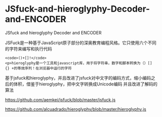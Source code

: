 # JSfuck-and-hieroglyphy-Decoder-and-ENCODER
JSfuck and hieroglyphy Decoder and  ENCODER

JSFuck是一种基于JavaScript原子部分的深奥教育编程风格。它只使用六个不同的字符来编写和执行代码


    <code>()+[]!</code>
    <p>hieroglyphy是一个工具和javascript库，用于将字符串，数字和脚本转换为（）[] {} +的等效序列！在浏览器中运行的字符

基于jsfuck和hieroglyphy，并且改进了jsfuck对中文字的编码方式，缩小编码之后的体积，借鉴于hieroglyphy，把中文字转换成Unicode编码
并且改进了解码的算法

<p><a href="https://github.com/aemkei/jsfuck/blob/master/jsfuck.js">https://github.com/aemkei/jsfuck/blob/master/jsfuck.js
        </a></p>
    <a
        href="https://github.com/alcuadrado/hieroglyphy/blob/master/hieroglyphy.js">https://github.com/alcuadrado/hieroglyphy/blob/master/hieroglyphy.js</a>
